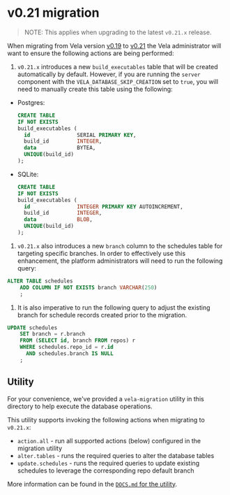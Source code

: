 # v0.21 migration

> NOTE: This applies when upgrading to the latest `v0.21.x` release.

When migrating from Vela version [v0.19](../../releases/v0.19.md) to [v0.21](../../releases/v0.21.md) the Vela
administrator will want to ensure the following actions are being performed:

1. `v0.21.x` introduces a new `build_executables` table that will be created automatically by default. However, if you are running the `server` component with the `VELA_DATABASE_SKIP_CREATION` set to `true`, you will need to manually create this table using the following:
  * Postgres: 
    ```sql
    CREATE TABLE
    IF NOT EXISTS
    build_executables (
      id               SERIAL PRIMARY KEY,
      build_id         INTEGER,
      data             BYTEA,
      UNIQUE(build_id)
    );
    ```
  * SQLite:
    ```sql
    CREATE TABLE
    IF NOT EXISTS
    build_executables (
      id               INTEGER PRIMARY KEY AUTOINCREMENT,
      build_id         INTEGER,
      data             BLOB,
      UNIQUE(build_id)
    );
    ```

1. `v0.21.x` also introduces a new `branch` column to the schedules table for targeting specific branches. In order to effectively use this enhancement, the platform administrators will need to run the following query:
  ```sql
  ALTER TABLE schedules
      ADD COLUMN IF NOT EXISTS branch VARCHAR(250)
      ;
  ```

1. It is also imperative to run the following query to adjust the existing branch for schedule records created prior to the migration.
  ```sql
  UPDATE schedules 
      SET branch = r.branch 
      FROM (SELECT id, branch FROM repos) r 
      WHERE schedules.repo_id = r.id
	    AND schedules.branch IS NULL
      ; 
  ```


## Utility

For your convenience, we've provided a `vela-migration` utility in this directory to help execute the database operations.

This utility supports invoking the following actions when migrating to `v0.21.x`:

* `action.all` - run all supported actions (below) configured in the migration utility
* `alter.tables` - runs the required queries to alter the database tables
* `update.schedules` - runs the required queries to update existing schedules to leverage the corresponding repo default branch

More information can be found in the [`DOCS.md` for the utility](DOCS.md).